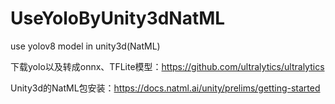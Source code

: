 # UseYoloByUnity3dNatML
use yolov8 model in unity3d(NatML)

下载yolo以及转成onnx、TFLite模型：https://github.com/ultralytics/ultralytics

Unity3d的NatML包安装：https://docs.natml.ai/unity/prelims/getting-started
